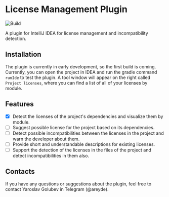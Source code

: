# License Management Plugin

![Build](https://github.com/DmitryPogrebnoy/license-compatibility-plugin/workflows/Build/badge.svg)

A plugin for IntelliJ IDEA for license management and incompatibility detection.
<!-- Plugin description -->
<!-- Plugin description end -->

## Installation

The plugin is currently in early development, so the first build is coming. Currently, you can open the project in IDEA and run the gradle command `runIde` to test the plugin. A tool window will appear on the right called `Project licenses`, where you can find a list of all of your licenses by module. 

## Features

- [x] Detect the licenses of the project's dependencies and visualize them by module.
- [ ] Suggest possible license for the project based on its dependencies.
- [ ] Detect possible incompatibilities between the licenses in the project and warn the developer about them.
- [ ] Provide short and understandable descriptions for existing licenses.
- [ ] Support the detection of the licenses in the files of the project and detect incompatibilities in them also.

## Contacts

If you have any questions or suggestions about the plugin, feel free to contact Yaroslav Golubev in Telegram (@areyde).
